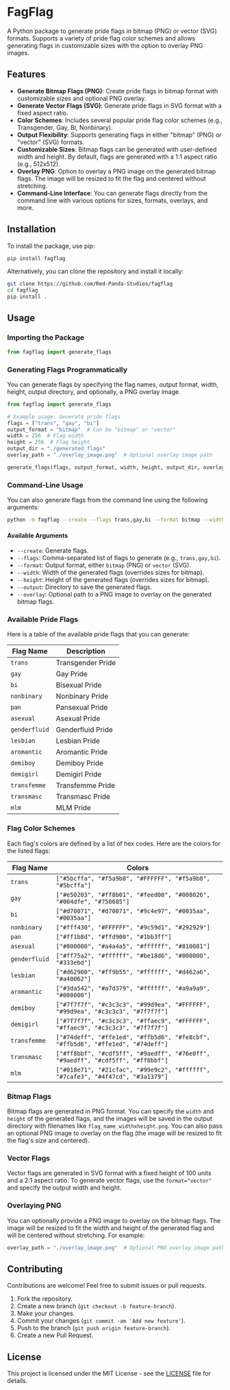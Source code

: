 # FagFlag

A Python package to generate pride flags in bitmap (PNG) or vector (SVG) formats. Supports a variety of pride flag color schemes and allows generating flags in customizable sizes with the option to overlay PNG images.

## Features

- **Generate Bitmap Flags (PNG)**: Create pride flags in bitmap format with customizable sizes and optional PNG overlay.
- **Generate Vector Flags (SVG)**: Generate pride flags in SVG format with a fixed aspect ratio.
- **Color Schemes**: Includes several popular pride flag color schemes (e.g., Transgender, Gay, Bi, Nonbinary).
- **Output Flexibility**: Supports generating flags in either "bitmap" (PNG) or "vector" (SVG) formats.
- **Customizable Sizes**: Bitmap flags can be generated with user-defined width and height. By default, flags are generated with a 1:1 aspect ratio (e.g., 512x512).
- **Overlay PNG**: Option to overlay a PNG image on the generated bitmap flags. The image will be resized to fit the flag and centered without stretching.
- **Command-Line Interface**: You can generate flags directly from the command line with various options for sizes, formats, overlays, and more.

## Installation

To install the package, use pip:

```bash
pip install fagflag
```

Alternatively, you can clone the repository and install it locally:

```bash
git clone https://github.com/Red-Panda-Studios/fagflag
cd fagflag
pip install .
```

## Usage

### Importing the Package

```python
from fagflag import generate_flags
```

### Generating Flags Programmatically

You can generate flags by specifying the flag names, output format, width, height, output directory, and optionally, a PNG overlay image.

```python
from fagflag import generate_flags

# Example usage: Generate pride flags
flags = ["trans", "gay", "bi"]
output_format = "bitmap"  # Can be "bitmap" or "vector"
width = 256  # Flag width
height = 256  # Flag height
output_dir = "./generated_flags"
overlay_path = "./overlay_image.png"  # Optional overlay image path

generate_flags(flags, output_format, width, height, output_dir, overlay_path)
```

### Command-Line Usage

You can also generate flags from the command line using the following arguments:

```bash
python -m fagflag --create --flags trans,gay,bi --format bitmap --width 256 --height 256 --output ./generated_flags --overlay ./overlay_image.png
```

#### Available Arguments

- `--create`: Generate flags.
- `--flags`: Comma-separated list of flags to generate (e.g., `trans,gay,bi`).
- `--format`: Output format, either `bitmap` (PNG) or `vector` (SVG).
- `--width`: Width of the generated flags (overrides sizes for bitmap).
- `--height`: Height of the generated flags (overrides sizes for bitmap).
- `--output`: Directory to save the generated flags.
- `--overlay`: Optional path to a PNG image to overlay on the generated bitmap flags.

### Available Pride Flags

Here is a table of the available pride flags that you can generate:

| Flag Name       | Description        |
|-----------------|--------------------|
| `trans`         | Transgender Pride  |
| `gay`           | Gay Pride          |
| `bi`            | Bisexual Pride     |
| `nonbinary`     | Nonbinary Pride    |
| `pan`           | Pansexual Pride    |
| `asexual`       | Asexual Pride      |
| `genderfluid`   | Genderfluid Pride  |
| `lesbian`       | Lesbian Pride      |
| `aromantic`     | Aromantic Pride    |
| `demiboy`       | Demiboy Pride      |
| `demigirl`      | Demigirl Pride     |
| `transfemme`    | Transfemme Pride   |
| `transmasc`     | Transmasc Pride    |
| `mlm`           | MLM Pride          |

### Flag Color Schemes

Each flag's colors are defined by a list of hex codes. Here are the colors for the listed flags:

| Flag Name       | Colors                                                                                      |
|-----------------|---------------------------------------------------------------------------------------------|
| `trans`         | `["#5bcffa", "#f5a9b8", "#FFFFFF", "#f5a9b8", "#5bcffa"]`                                   |
| `gay`           | `["#e50203", "#ff8b01", "#feed00", "#008026", "#004dfe", "#750685"]`                        |
| `bi`            | `["#d70071", "#d70071", "#9c4e97", "#0035aa", "#0035aa"]`                                   |
| `nonbinary`     | `["#fff430", "#FFFFFF", "#9c59d1", "#292929"]`                                              |
| `pan`           | `["#ff1b8d", "#ffd900", "#1bb3ff"]`                                                        |
| `asexual`       | `["#000000", "#a4a4a5", "#ffffff", "#810081"]`                                              |
| `genderfluid`   | `["#ff75a2", "#ffffff", "#be18d6", "#000000", "#333ebd"]`                                  |
| `lesbian`       | `["#d62900", "#ff9b55", "#ffffff", "#d462a6", "#a40062"]`                                  |
| `aromantic`     | `["#3da542", "#a7d379", "#ffffff", "#a9a9a9", "#000000"]`                                  |
| `demiboy`       | `["#7f7f7f", "#c3c3c3", "#99d9ea", "#FFFFFF", "#99d9ea", "#c3c3c3", "#7f7f7f"]`            |
| `demigirl`      | `["#7f7f7f", "#c3c3c3", "#ffaec9", "#FFFFFF", "#ffaec9", "#c3c3c3", "#7f7f7f"]`            |
| `transfemme`    | `["#74deff", "#ffe1ed", "#ffb5d6", "#fe8cbf", "#ffb5d6", "#ffe1ed", "#74deff"]`             |
| `transmasc`     | `["#ff8bbf", "#cdf5ff", "#9aedff", "#76e0ff", "#9aedff", "#cdf5ff", "#ff8bbf"]`             |
| `mlm`           | `["#018e71", "#21cfac", "#99e9c2", "#ffffff", "#7cafe3", "#4f47cd", "#3a1379"]`             |

### Bitmap Flags

Bitmap flags are generated in PNG format. You can specify the `width` and `height` of the generated flags, and the images will be saved in the output directory with filenames like `flag_name_widthxheight.png`. You can also pass an optional PNG image to overlay on the flag (the image will be resized to fit the flag's size and centered).

### Vector Flags

Vector flags are generated in SVG format with a fixed height of 100 units and a 2:1 aspect ratio. To generate vector flags, use the `format="vector"` and specify the output width and height.

### Overlaying PNG

You can optionally provide a PNG image to overlay on the bitmap flags. The image will be resized to fit the width and height of the generated flag and will be centered without stretching. For example:

```python
overlay_path = "./overlay_image.png"  # Optional PNG overlay image path
```

## Contributing

Contributions are welcome! Feel free to submit issues or pull requests.

1. Fork the repository.
2. Create a new branch (`git checkout -b feature-branch`).
3. Make your changes.
4. Commit your changes (`git commit -am 'Add new feature'`).
5. Push to the branch (`git push origin feature-branch`).
6. Create a new Pull Request.

## License

This project is licensed under the MIT License - see the [LICENSE](LICENSE) file for details.
